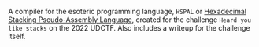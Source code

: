 A compiler for the esoteric programming language, `HSPAL` or [Hexadecimal Stacking Pseudo-Assembly Language](https://esolangs.org/wiki/Hexadecimal_Stacking_Pseudo-Assembly_Language), created for the challenge `Heard you like stacks` on the 2022 UDCTF.
Also includes a writeup for the challenge itself.
